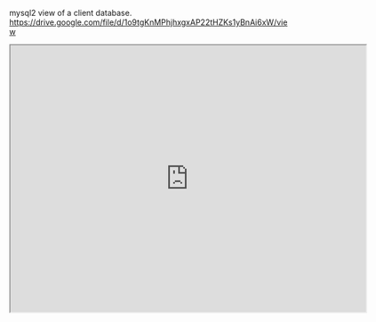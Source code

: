mysql2 view of a client database.
https://drive.google.com/file/d/1o9tgKnMPhjhxgxAP22tHZKs1yBnAi6xW/view
<iframe src="https://drive.google.com/file/d/1o9tgKnMPhjhxgxAP22tHZKs1yBnAi6xW/preview" width="640" height="480"></iframe>
